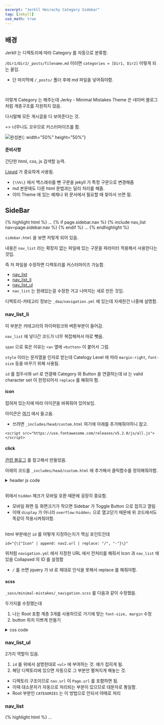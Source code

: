 ```yaml
---
excerpt: "Jerkll Heirachy Category Sidebar"
tag: [Jekyll]
use_math: true  
---
```


## 배경

Jerkll 는 디렉토리에 따라 Category 를 자동으로 분류함.

```/Dir1/Dir2/_posts/filename.md``` 이러면 ```categories = [Dir1, Dir2]``` 이렇게 되는 꼴임.
+ 단 마지막에 ```/_posts/``` 폴더 후에 md 파일을 넣어줘야함.

<br/>

이렇게 Category 는 해주는데 Jerky - Minimal Mistakes Theme 은 네이버 블로그처럼 계층구조를 지원하지 않음.

다시말해 모든 게시글을 다 보여준다는 것. 

=> 너무나도 꼬우므로 커스터마이즈를 함.

![완성본](/Posts/Jekyll/category.png){: width="50%" height="50%"}

#### 준비사항

간단한 html, css, js 검색할 능력.

[Liquid](https://jekyllrb.com/docs/liquid/) 가 중요하게 사용됨.
+ ```{\%%\}``` 에서 백스래쉬를 뺀 구문을 jekyll 가 특정 구문으로 변경해줌
+ md 본문에도 다른 html 문법과는 달리 처리를 해줌.
+ 이미 Theme 에 있는 예제나 위 문서에서 필요할 때 찾아서 쓰면 됨.


## SideBar

{% highlight html %}
...
  {\% if page.sidebar.nav %\}
    {\% include nav_list nav=page.sidebar.nav %\}
  {\% endif %\}
...
{% endhighlight %}

```sidebar.html``` 을 보면 저렇게 되어 있음. 

내용은 ```nav_list``` 라는 확장자 없는 파일에 있는 구문을 파라미터 적용해서 사용한다는 것임.

즉 저 파일을 수정하면 디렉토리를 커스터마이즈 가능함.
+ [nav_list](https://github.com/Mona04/Mona04.github.io/blob/main/Posts/Jekyll/_posts/nav_list)
+ [nav_list_li](https://github.com/Mona04/Mona04.github.io/blob/main/Posts/Jekyll/_posts/nav_list_li)
+ [nav_list_ul](https://github.com/Mona04/Mona04.github.io/blob/main/Posts/Jekyll/_posts/nav_list_ul)
+ ```nav_list``` 는 원래있는걸  수정한 거고 나머지는 새로 만든 것임.

디렉토리-카테고리 정보는 ```_daa/navigation.yml``` 에 있는데 자세한건 나중에 설명함.

### nav_list_li

이 부분은 카테고리의 하이퍼링크와 버튼부분이 들어감. 

```nav_list``` 에 넣다간 코드가 너무 복잡해져서 따로 뺏음.

```span``` 으로 묶은 이유는 ```<a>``` 옆에 ```<button>``` 이 붙어서 그럼.

```style``` 이라는 문자열을 인자로 받는데 Catelogy Level 에 따라 ```margin-right```, ```font-size``` 등을 바꾸기 위해 사용됨.

```id``` 를 접두사와 url 로 연결해 Category 와 Button 을 연결하는데 id 는 valid character set 이 한정되어서 ```replace``` 를 해줘야 함.

#### icon

접혀져 있는지에 따라 아이콘을 바꿔줘야 있어보임.

아이콘은 [여기](https://fontawesome.com/v5.15/icons?d=gallery&p=2) 에서 들고옴.
+ 쓰려면 ```_includes/head/custom.html``` 여기에 아래를 추가해줘야하니 참고.

```
<script src="https://use.fontawesome.com/releases/v5.2.0/js/all.js"></script>
```

#### click

[관련 블로그](https://it-ing.tistory.com/53#) 를 참고해서 만들었음.

아래의 코드를 ```_includes/head/custom.html``` 에 추가해서 클릭함수를 정의해줘야함.

<details markdown="1">
<summary>header js code</summary>

{% highlight html %}
<script src="//code.jquery.com/jquery-1.12.0.min.js"></script>
<script>
    var style_spreaded = { "is_spreaded" : true };

    function fn_spread(id) {
        var child = $('#Category' + id);
        var icon = $('#Icon' + id);
        var auto_h = child.css("display", "block").css('overflow', 'visible').css('height', 'auto').height(); 
    
        if (child.attr('spreaded') == "true")
        {
            child.attr('spreaded', 'false');
    
            child.height(auto_h).stop(true, false).clearQueue().animate({ height: 0 },
                {
                    duration: 400, complete: function () {
                        child.css('height', 0).css('height', 'auto'); 
                        child.css('overflow', 'hidden').css("display", "none").css("opacity", "0%").css("z-index", "10").css("max-height", "0%");
                    }
                });
    
            icon.toggleClass("fas fa-angle-up");
        }
        else
        {
            child.attr('spreaded', 'true');
    
            // without max-height make overlaped results as minimal-mistakes toggle button do somthing.
            child.css("opacity", "100%").css("z-index", "0").css("max-height", "100%");
    
            child.height(0).stop(true, false).clearQueue().animate({ height: auto_h },
                {
                    duration: 400, complete: function () {
                        child.css('height', auto_h).css('height', 'auto');
                    }
                });
    
            icon.toggleClass("fas fa-angle-down");
        }
    }
</script>
{% endhighlight %}
</details><br/>

위에서 ```hidden``` 체크가 모바일 호환 때문에 굉장히 중요함.
+ 모바일 화면 등 화면크기가 작으면 Sidebar 가 Toggle Button 으로 접히고 열림
+ 이때 ```display``` 가 아니라 ```overflow:hidden;``` 으로 열고닫기 때문에 위 코드에서도 똑같이 적용시켜줘야함.<br/><br/>



html 부분에선 ```id``` 를 어떻게 지정하는지가 핵심 포인트인데

```
id="{\{"Icon" | append: nav2.url | replace: "/", "-"}\}"
```

위처럼 ```navigation.yml``` 에서 지정한 URL 에서 전처리를 해줘서 Icon 과 ```nav_list``` 에 있을 Collapsed 의 ID 를 설정함
+ ```/``` 를 쓰면 jquery 가 id 로 제대로 인식을 못해서 replace 를 해줘야함.

#### scss

```_sass/minimal-mistakes/_navigation.scss``` 를 다음과 같이 수정했음.

두가지를 수정했는데
1. 나는 Root 포함 계층 3개를 사용하므로 거기에 맞는 ```font-size, margin``` 수정
2. button 위치 이쁘게 만들기

<details markdown="1">
<summary>css code</summary>

{% highlight css %}

.nav__sub-title, .nav__sub-title2, .nav__sub-title3 {
    display: block;
    margin: 0.5rem 0;
    padding: 0.25rem 0;
    font-family: $sans-serif-narrow;
    font-size: $type-size-6;
    font-weight: bold;
    text-transform: uppercase;
    border-bottom: 1px solid $border-color;
    align-content: stretch;
}

.nav__sub-title2 { 
    margin-left: 1em;
    font-size: $type-size-7;
    font-weight: normal;
}
.nav__sub-title3 {
    margin-left: 2em;
    font-size: $type-size-8;
    font-weight: normal;
}

.nav__sub-button {
    width: 100%;
    float: right;
    margin: 0;
    margin-left: 0.5em;
    border: none;
    border-width: 0em;
    outline: none;
    font-size: $type-size-8;
    background: rgba(0,0,0,0);
}
.nav__sub-button:hover {
    background: rgba(0,0,0,0);
}
.nav__sub-button:focus {
    outline: none;
}

{% endhighlight %}
</details>

### nav_list_ul

2가지 역할이 있음.

1. ```id``` 를 위에서 설명한대로 ```<ul>``` 에 부여하는 것. 얘가 접히게 됨.
2. 해당 디렉토리에 있으면 자동으로 그 부분만 펼쳐지게 해놓는 것.
  + 디렉토리 구조이므로 ```nav.url``` 이 ```Page.url``` 를 포함하면 됨.
  + 이때 대소문자가 자동으로 처리되는 부분이 있으므로 대문자로 통일함.
  + Root 부분인 ```CATEGORIES``` 는 이 방법으로 안되서 야매로 처리	

### nav_list

{% highlight html %}
...
<ul class="nav__items" id="{\{"Category" | append: nav.url | replace: "/", "-"}\}" style="display: none;" >
{\% for nav2 in nav.children %\}
...
{% endhighlight %}

파일 중간에 저기부분이 포함된 문단이 원래 있던 거에서 크게 수정된 부분임

```nav``` 의 children 마다 ```<ul>``` 안에 ```<li>``` 를 채우는게 다인데, Liquid 문법이 있어서 복잡해 보일 뿐임.

이때 ```<li>``` 의 구조는 앞에서 살펴본 ```nav_li``` 와 새로운 ```<ul>``` 임.
+ 새로운 ```<ul>``` 안에는 Subdirectory 가 들어가게 됨.
+ 포문을 돌려 내려간 단계가 곧 표현가능한 계층의 갯수로 내가 만든건 2번만 돌리고 끝남.
+ 같은 구조로 계속 포문을 돌릴 수 있으므로 계층 추가도 쉽게 가능함.

#### scss

{% highlight css %}
.sidebar::-webkit-scrollbar {
    width: 0; /* Remove scrollbar space */
    background: transparent; /* Optional: just make scrollbar invisible */
}
/* Optional: show position indicator in red */
.sidebar::-webkit-scrollbar-thumb {
    background: #FF0000;
}
{% endhighlight %}

위를 ```_sidebar.scss``` 에 추가하면 스크롤바 없앨 수 있음.




## navigation.yml

계층구조를 html 내에서 탐색하는건 구현도 어렵고 필요한 추가 파일도 있어서 사용안함.

사용할 전략은 2가지임.
1. ```navigation.yml``` 에 미리 Directory 정보를 넣어두는 것임.
  + 위에서 살펴보았듯 이 정보는 ```site.data.navigation[page.sidebar.nav]``` 에서 접근가능함.
2. directory 마다 md 파일을 만들고, 거기서 Category Filtering  을 함.
  + 이때 Liquid 로 Include 를 하면 편하겠지만 상위디렉토리에 접근이 안되서 직접 넣어줘야함.
  + Category Filtering 은 ```_layout/categories.html``` 을 조금만 수정해서 구현함.

이를 수동으로 하면 귀찮아서 프로그램을 하나 만들었음 [링크](https://github.com/Mona04/GitBlogHelper/blob/master/README.md)


## 결론

1. SideBar 관련 html 파일 커스터마이즈 
2. Directory 정보 반영된 navigation.yml 

두부분만 수정하면 계층형 카테고리를 GitBlog 에서 구현할 수 있음.



